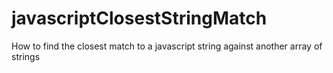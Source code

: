 # javascriptClosestStringMatch
How to find the closest match to a javascript string against another array of strings
